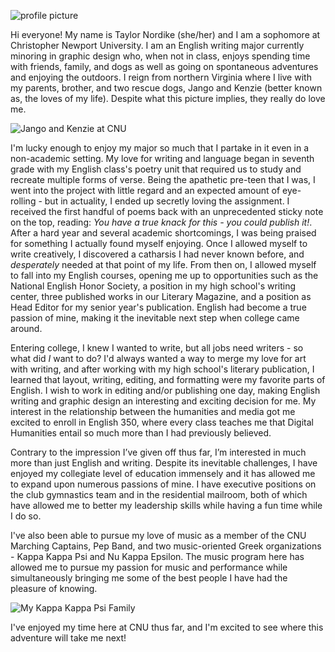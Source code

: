 ![profile picture](https://taylornordike.github.io/taylornordike/images/profile3.jpg)

Hi everyone! My name is Taylor Nordike (she/her) and I am a sophomore at Christopher Newport University. I am an English writing major currently minoring in graphic design who, when not in class, enjoys spending time with friends, family, and dogs as well as going on spontaneous adventures and enjoying the outdoors. I reign from northern Virginia where I live with my parents, brother, and two rescue dogs, Jango and Kenzie (better known as, the loves of my life). Despite what this picture implies, they really do love me.

![Jango and Kenzie at CNU](https://taylornordike.github.io/taylornordike/images/jangokenziecnu.jpg)

I'm lucky enough to enjoy my major so much that I partake in it even in a non-academic setting. My love for writing and language began in seventh grade with my English class's poetry unit that required us to study and recreate multiple forms of verse. Being the apathetic pre-teen that I was, I went into the project with little regard and an expected amount of eye-rolling - but in actuality, I ended up secretly loving the assignment. I received the first handful of poems back with an unprecedented sticky note on the top, reading: _You have a true knack for this - you could publish it!_. After a hard year and several academic shortcomings, I was being praised for something I actually found myself enjoying. Once I allowed myself to write creatively, I discovered a catharsis I had never known before, and _desperately_ needed at that point of my life. From then on, I allowed myself to fall into my English courses, opening me up to opportunities such as the National English Honor Society, a position in my high school's writing center, three published works in our Literary Magazine, and a position as Head Editor for my senior year's publication. English had become a true passion of mine, making it the inevitable next step when college came around. 

Entering college, I knew I wanted to write, but all jobs need writers - so what did _I_ want to do? I'd always wanted a way to merge my love for art with writing, and after working with my high school's literary publication, I learned that layout, writing, editing, and formatting were my favorite parts of English. I wish to work in editing and/or publishing one day, making English writing and graphic design an interesting and exciting decision for me. My interest in the relationship between the humanities and media got me excited to enroll in English 350, where every class teaches me that Digital Humanities entail so much more than I had previously believed.  

Contrary to the impression I’ve given off thus far, I’m interested in much more than just English and writing. Despite its inevitable challenges, I have enjoyed my collegiate level of education immensely and it has allowed me to expand upon numerous passions of mine. I have executive positions on the club gymnastics team and in the residential mailroom, both of which have allowed me to better my leadership skills while having a fun time while I do so.

I've also been able to pursue my love of music as a member of the CNU Marching Captains, Pep Band, and two music-oriented Greek organizations - Kappa Kappa Psi and Nu Kappa Epsilon. The music program here has allowed me to pursue my passion for music and performance while simultaneously bringing me some of the best people I have had the pleasure of knowing. 

![My Kappa Kappa Psi Family](https://taylornordike.github.io/taylornordike/images/smithfamily.JPG)

I've enjoyed my time here at CNU thus far, and I'm excited to see where this adventure will take me next!

